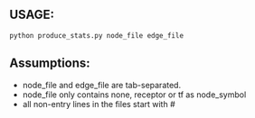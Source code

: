 ## USAGE:
    python produce_stats.py node_file edge_file
    
## Assumptions: 
* node_file and edge_file are tab-separated.
* node_file only contains none, receptor or tf as node_symbol
* all non-entry lines in the files start with #
